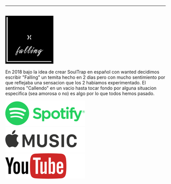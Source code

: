 ---
<style>@charset "UTF-8";.swal2-popup.swal2-toast{flex-direction:row;align-items:center;width:auto;padding:.625em;overflow-y:hidden;box-shadow:0 0 .625em #d9d9d9}.swal2-popup.swal2-toast .swal2-header{flex-direction:row}.swal2-popup.swal2-toast .swal2-title{flex-grow:1;justify-content:flex-start;margin:0 .6em;font-size:1em}.swal2-popup.swal2-toast .swal2-footer{margin:.5em 0 0;padding:.5em 0 0;font-size:.8em}.swal2-popup.swal2-toast .swal2-close{position:static;width:.8em;height:.8em;line-height:.8}.swal2-popup.swal2-toast .swal2-content{justify-content:flex-start;font-size:1em}.swal2-popup.swal2-toast .swal2-icon{width:2em;min-width:2em;height:2em;margin:0}.swal2-popup.swal2-toast .swal2-icon::before{display:flex;align-items:center;font-size:2em;font-weight:700}@media all and (-ms-high-contrast:none),(-ms-high-contrast:active){.swal2-popup.swal2-toast .swal2-icon::before{font-size:.25em}}.swal2-popup.swal2-toast .swal2-icon.swal2-success .swal2-success-ring{width:2em;height:2em}.swal2-popup.swal2-toast .swal2-icon.swal2-error [class^=swal2-x-mark-line]{top:.875em;width:1.375em}.swal2-popup.swal2-toast .swal2-icon.swal2-error [class^=swal2-x-mark-line][class$=left]{left:.3125em}.swal2-popup.swal2-toast .swal2-icon.swal2-error [class^=swal2-x-mark-line][class$=right]{right:.3125em}.swal2-popup.swal2-toast .swal2-actions{flex-basis:auto!important;width:auto;height:auto;margin:0 .3125em}.swal2-popup.swal2-toast .swal2-styled{margin:0 .3125em;padding:.3125em .625em;font-size:1em}.swal2-popup.swal2-toast .swal2-styled:focus{box-shadow:0 0 0 .0625em #fff,0 0 0 .125em rgba(50,100,150,.4)}.swal2-popup.swal2-toast .swal2-success{border-color:#a5dc86}.swal2-popup.swal2-toast .swal2-success [class^=swal2-success-circular-line]{position:absolute;width:1.6em;height:3em;transform:rotate(45deg);border-radius:50%}.swal2-popup.swal2-toast .swal2-success [class^=swal2-success-circular-line][class$=left]{top:-.8em;left:-.5em;transform:rotate(-45deg);transform-origin:2em 2em;border-radius:4em 0 0 4em}.swal2-popup.swal2-toast .swal2-success [class^=swal2-success-circular-line][class$=right]{top:-.25em;left:.9375em;transform-origin:0 1.5em;border-radius:0 4em 4em 0}.swal2-popup.swal2-toast .swal2-success .swal2-success-ring{width:2em;height:2em}.swal2-popup.swal2-toast .swal2-success .swal2-success-fix{top:0;left:.4375em;width:.4375em;height:2.6875em}.swal2-popup.swal2-toast .swal2-success [class^=swal2-success-line]{height:.3125em}.swal2-popup.swal2-toast .swal2-success [class^=swal2-success-line][class$=tip]{top:1.125em;left:.1875em;width:.75em}.swal2-popup.swal2-toast .swal2-success [class^=swal2-success-line][class$=long]{top:.9375em;right:.1875em;width:1.375em}.swal2-popup.swal2-toast.swal2-show{-webkit-animation:swal2-toast-show .5s;animation:swal2-toast-show .5s}.swal2-popup.swal2-toast.swal2-hide{-webkit-animation:swal2-toast-hide .1s forwards;animation:swal2-toast-hide .1s forwards}.swal2-popup.swal2-toast .swal2-animate-success-icon .swal2-success-line-tip{-webkit-animation:swal2-toast-animate-success-line-tip .75s;animation:swal2-toast-animate-success-line-tip .75s}.swal2-popup.swal2-toast .swal2-animate-success-icon .swal2-success-line-long{-webkit-animation:swal2-toast-animate-success-line-long .75s;animation:swal2-toast-animate-success-line-long .75s}.swal2-container{display:flex;position:fixed;z-index:1060;top:0;right:0;bottom:0;left:0;flex-direction:row;align-items:center;justify-content:center;padding:.625em;overflow-x:hidden;transition:background-color .1s;background-color:transparent;-webkit-overflow-scrolling:touch}.swal2-container.swal2-top{align-items:flex-start}.swal2-container.swal2-top-left,.swal2-container.swal2-top-start{align-items:flex-start;justify-content:flex-start}.swal2-container.swal2-top-end,.swal2-container.swal2-top-right{align-items:flex-start;justify-content:flex-end}.swal2-container.swal2-center{align-items:center}.swal2-container.swal2-center-left,.swal2-container.swal2-center-start{align-items:center;justify-content:flex-start}.swal2-container.swal2-center-end,.swal2-container.swal2-center-right{align-items:center;justify-content:flex-end}.swal2-container.swal2-bottom{align-items:flex-end}.swal2-container.swal2-bottom-left,.swal2-container.swal2-bottom-start{align-items:flex-end;justify-content:flex-start}.swal2-container.swal2-bottom-end,.swal2-container.swal2-bottom-right{align-items:flex-end;justify-content:flex-end}.swal2-container.swal2-bottom-end>:first-child,.swal2-container.swal2-bottom-left>:first-child,.swal2-container.swal2-bottom-right>:first-child,.swal2-container.swal2-bottom-start>:first-child,.swal2-container.swal2-bottom>:first-child{margin-top:auto}.swal2-container.swal2-grow-fullscreen>.swal2-modal{display:flex!important;flex:1;align-self:stretch;justify-content:center}.swal2-container.swal2-grow-row>.swal2-modal{display:flex!important;flex:1;align-content:center;justify-content:center}.swal2-container.swal2-grow-column{flex:1;flex-direction:column}.swal2-container.swal2-grow-column.swal2-bottom,.swal2-container.swal2-grow-column.swal2-center,.swal2-container.swal2-grow-column.swal2-top{align-items:center}.swal2-container.swal2-grow-column.swal2-bottom-left,.swal2-container.swal2-grow-column.swal2-bottom-start,.swal2-container.swal2-grow-column.swal2-center-left,.swal2-container.swal2-grow-column.swal2-center-start,.swal2-container.swal2-grow-column.swal2-top-left,.swal2-container.swal2-grow-column.swal2-top-start{align-items:flex-start}.swal2-container.swal2-grow-column.swal2-bottom-end,.swal2-container.swal2-grow-column.swal2-bottom-right,.swal2-container.swal2-grow-column.swal2-center-end,.swal2-container.swal2-grow-column.swal2-center-right,.swal2-container.swal2-grow-column.swal2-top-end,.swal2-container.swal2-grow-column.swal2-top-right{align-items:flex-end}.swal2-container.swal2-grow-column>.swal2-modal{display:flex!important;flex:1;align-content:center;justify-content:center}.swal2-container:not(.swal2-top):not(.swal2-top-start):not(.swal2-top-end):not(.swal2-top-left):not(.swal2-top-right):not(.swal2-center-start):not(.swal2-center-end):not(.swal2-center-left):not(.swal2-center-right):not(.swal2-bottom):not(.swal2-bottom-start):not(.swal2-bottom-end):not(.swal2-bottom-left):not(.swal2-bottom-right):not(.swal2-grow-fullscreen)>.swal2-modal{margin:auto}@media all and (-ms-high-contrast:none),(-ms-high-contrast:active){.swal2-container .swal2-modal{margin:0!important}}.swal2-container.swal2-shown{background-color:rgba(0,0,0,.4)}.swal2-popup{display:none;position:relative;box-sizing:border-box;flex-direction:column;justify-content:center;width:32em;max-width:100%;padding:1.25em;border:none;border-radius:.3125em;background:#fff;font-family:inherit;font-size:1rem}.swal2-popup:focus{outline:0}.swal2-popup.swal2-loading{overflow-y:hidden}.swal2-header{display:flex;flex-direction:column;align-items:center}.swal2-title{position:relative;max-width:100%;margin:0 0 .4em;padding:0;color:#595959;font-size:1.875em;font-weight:600;text-align:center;text-transform:none;word-wrap:break-word}.swal2-actions{display:flex;z-index:1;flex-wrap:wrap;align-items:center;justify-content:center;width:100%;margin:1.25em auto 0}.swal2-actions:not(.swal2-loading) .swal2-styled[disabled]{opacity:.4}.swal2-actions:not(.swal2-loading) .swal2-styled:hover{background-image:linear-gradient(rgba(0,0,0,.1),rgba(0,0,0,.1))}.swal2-actions:not(.swal2-loading) .swal2-styled:active{background-image:linear-gradient(rgba(0,0,0,.2),rgba(0,0,0,.2))}.swal2-actions.swal2-loading .swal2-styled.swal2-confirm{box-sizing:border-box;width:2.5em;height:2.5em;margin:.46875em;padding:0;-webkit-animation:swal2-rotate-loading 1.5s linear 0s infinite normal;animation:swal2-rotate-loading 1.5s linear 0s infinite normal;border:.25em solid transparent;border-radius:100%;border-color:transparent;background-color:transparent!important;color:transparent;cursor:default;-webkit-user-select:none;-moz-user-select:none;-ms-user-select:none;user-select:none}.swal2-actions.swal2-loading .swal2-styled.swal2-cancel{margin-right:30px;margin-left:30px}.swal2-actions.swal2-loading :not(.swal2-styled).swal2-confirm::after{content:"";display:inline-block;width:15px;height:15px;margin-left:5px;-webkit-animation:swal2-rotate-loading 1.5s linear 0s infinite normal;animation:swal2-rotate-loading 1.5s linear 0s infinite normal;border:3px solid #999;border-radius:50%;border-right-color:transparent;box-shadow:1px 1px 1px #fff}.swal2-styled{margin:.3125em;padding:.625em 2em;box-shadow:none;font-weight:500}.swal2-styled:not([disabled]){cursor:pointer}.swal2-styled.swal2-confirm{border:0;border-radius:.25em;background:initial;background-color:#3085d6;color:#fff;font-size:1.0625em}.swal2-styled.swal2-cancel{border:0;border-radius:.25em;background:initial;background-color:#aaa;color:#fff;font-size:1.0625em}.swal2-styled:focus{outline:0;box-shadow:0 0 0 2px #fff,0 0 0 4px rgba(50,100,150,.4)}.swal2-styled::-moz-focus-inner{border:0}.swal2-footer{justify-content:center;margin:1.25em 0 0;padding:1em 0 0;border-top:1px solid #eee;color:#545454;font-size:1em}.swal2-image{max-width:100%;margin:1.25em auto}.swal2-close{position:absolute;z-index:2;top:0;right:0;justify-content:center;width:1.2em;height:1.2em;padding:0;overflow:hidden;transition:color .1s ease-out;border:none;border-radius:0;outline:initial;background:0 0;color:#ccc;font-family:serif;font-size:2.5em;line-height:1.2;cursor:pointer}.swal2-close:hover{transform:none;background:0 0;color:#f27474}.swal2-content{z-index:1;justify-content:center;margin:0;padding:0;color:#545454;font-size:1.125em;font-weight:400;line-height:normal;text-align:center;word-wrap:break-word}.swal2-checkbox,.swal2-file,.swal2-input,.swal2-radio,.swal2-select,.swal2-textarea{margin:1em auto}.swal2-file,.swal2-input,.swal2-textarea{box-sizing:border-box;width:100%;transition:border-color .3s,box-shadow .3s;border:1px solid #d9d9d9;border-radius:.1875em;background:inherit;box-shadow:inset 0 1px 1px rgba(0,0,0,.06);color:inherit;font-size:1.125em}.swal2-file.swal2-inputerror,.swal2-input.swal2-inputerror,.swal2-textarea.swal2-inputerror{border-color:#f27474!important;box-shadow:0 0 2px #f27474!important}.swal2-file:focus,.swal2-input:focus,.swal2-textarea:focus{border:1px solid #b4dbed;outline:0;box-shadow:0 0 3px #c4e6f5}.swal2-file::-webkit-input-placeholder,.swal2-input::-webkit-input-placeholder,.swal2-textarea::-webkit-input-placeholder{color:#ccc}.swal2-file::-moz-placeholder,.swal2-input::-moz-placeholder,.swal2-textarea::-moz-placeholder{color:#ccc}.swal2-file:-ms-input-placeholder,.swal2-input:-ms-input-placeholder,.swal2-textarea:-ms-input-placeholder{color:#ccc}.swal2-file::-ms-input-placeholder,.swal2-input::-ms-input-placeholder,.swal2-textarea::-ms-input-placeholder{color:#ccc}.swal2-file::placeholder,.swal2-input::placeholder,.swal2-textarea::placeholder{color:#ccc}.swal2-range{margin:1em auto;background:inherit}.swal2-range input{width:80%}.swal2-range output{width:20%;color:inherit;font-weight:600;text-align:center}.swal2-range input,.swal2-range output{height:2.625em;padding:0;font-size:1.125em;line-height:2.625em}.swal2-input{height:2.625em;padding:0 .75em}.swal2-input[type=number]{max-width:10em}.swal2-file{background:inherit;font-size:1.125em}.swal2-textarea{height:6.75em;padding:.75em}.swal2-select{min-width:50%;max-width:100%;padding:.375em .625em;background:inherit;color:inherit;font-size:1.125em}.swal2-checkbox,.swal2-radio{align-items:center;justify-content:center;background:inherit;color:inherit}.swal2-checkbox label,.swal2-radio label{margin:0 .6em;font-size:1.125em}.swal2-checkbox input,.swal2-radio input{margin:0 .4em}.swal2-validation-message{display:none;align-items:center;justify-content:center;padding:.625em;overflow:hidden;background:#f0f0f0;color:#666;font-size:1em;font-weight:300}.swal2-validation-message::before{content:"!";display:inline-block;width:1.5em;min-width:1.5em;height:1.5em;margin:0 .625em;border-radius:50%;background-color:#f27474;color:#fff;font-weight:600;line-height:1.5em;text-align:center}.swal2-icon{position:relative;box-sizing:content-box;justify-content:center;width:5em;height:5em;margin:1.25em auto 1.875em;border:.25em solid transparent;border-radius:50%;font-family:inherit;line-height:5em;cursor:default;-webkit-user-select:none;-moz-user-select:none;-ms-user-select:none;user-select:none}.swal2-icon::before{display:flex;align-items:center;height:92%;font-size:3.75em}.swal2-icon.swal2-error{border-color:#f27474}.swal2-icon.swal2-error .swal2-x-mark{position:relative;flex-grow:1}.swal2-icon.swal2-error [class^=swal2-x-mark-line]{display:block;position:absolute;top:2.3125em;width:2.9375em;height:.3125em;border-radius:.125em;background-color:#f27474}.swal2-icon.swal2-error [class^=swal2-x-mark-line][class$=left]{left:1.0625em;transform:rotate(45deg)}.swal2-icon.swal2-error [class^=swal2-x-mark-line][class$=right]{right:1em;transform:rotate(-45deg)}.swal2-icon.swal2-warning{border-color:#facea8;color:#f8bb86}.swal2-icon.swal2-warning::before{content:"!"}.swal2-icon.swal2-info{border-color:#9de0f6;color:#3fc3ee}.swal2-icon.swal2-info::before{content:"i"}.swal2-icon.swal2-question{border-color:#c9dae1;color:#87adbd}.swal2-icon.swal2-question::before{content:"?"}.swal2-icon.swal2-question.swal2-arabic-question-mark::before{content:"؟"}.swal2-icon.swal2-success{border-color:#a5dc86}.swal2-icon.swal2-success [class^=swal2-success-circular-line]{position:absolute;width:3.75em;height:7.5em;transform:rotate(45deg);border-radius:50%}.swal2-icon.swal2-success [class^=swal2-success-circular-line][class$=left]{top:-.4375em;left:-2.0635em;transform:rotate(-45deg);transform-origin:3.75em 3.75em;border-radius:7.5em 0 0 7.5em}.swal2-icon.swal2-success [class^=swal2-success-circular-line][class$=right]{top:-.6875em;left:1.875em;transform:rotate(-45deg);transform-origin:0 3.75em;border-radius:0 7.5em 7.5em 0}.swal2-icon.swal2-success .swal2-success-ring{position:absolute;z-index:2;top:-.25em;left:-.25em;box-sizing:content-box;width:100%;height:100%;border:.25em solid rgba(165,220,134,.3);border-radius:50%}.swal2-icon.swal2-success .swal2-success-fix{position:absolute;z-index:1;top:.5em;left:1.625em;width:.4375em;height:5.625em;transform:rotate(-45deg)}.swal2-icon.swal2-success [class^=swal2-success-line]{display:block;position:absolute;z-index:2;height:.3125em;border-radius:.125em;background-color:#a5dc86}.swal2-icon.swal2-success [class^=swal2-success-line][class$=tip]{top:2.875em;left:.875em;width:1.5625em;transform:rotate(45deg)}.swal2-icon.swal2-success [class^=swal2-success-line][class$=long]{top:2.375em;right:.5em;width:2.9375em;transform:rotate(-45deg)}.swal2-progress-steps{align-items:center;margin:0 0 1.25em;padding:0;background:inherit;font-weight:600}.swal2-progress-steps li{display:inline-block;position:relative}.swal2-progress-steps .swal2-progress-step{z-index:20;width:2em;height:2em;border-radius:2em;background:#3085d6;color:#fff;line-height:2em;text-align:center}.swal2-progress-steps .swal2-progress-step.swal2-active-progress-step{background:#3085d6}.swal2-progress-steps .swal2-progress-step.swal2-active-progress-step~.swal2-progress-step{background:#add8e6;color:#fff}.swal2-progress-steps .swal2-progress-step.swal2-active-progress-step~.swal2-progress-step-line{background:#add8e6}.swal2-progress-steps .swal2-progress-step-line{z-index:10;width:2.5em;height:.4em;margin:0 -1px;background:#3085d6}[class^=swal2]{-webkit-tap-highlight-color:transparent}.swal2-show{-webkit-animation:swal2-show .3s;animation:swal2-show .3s}.swal2-show.swal2-noanimation{-webkit-animation:none;animation:none}.swal2-hide{-webkit-animation:swal2-hide .15s forwards;animation:swal2-hide .15s forwards}.swal2-hide.swal2-noanimation{-webkit-animation:none;animation:none}.swal2-rtl .swal2-close{right:auto;left:0}.swal2-animate-success-icon .swal2-success-line-tip{-webkit-animation:swal2-animate-success-line-tip .75s;animation:swal2-animate-success-line-tip .75s}.swal2-animate-success-icon .swal2-success-line-long{-webkit-animation:swal2-animate-success-line-long .75s;animation:swal2-animate-success-line-long .75s}.swal2-animate-success-icon .swal2-success-circular-line-right{-webkit-animation:swal2-rotate-success-circular-line 4.25s ease-in;animation:swal2-rotate-success-circular-line 4.25s ease-in}.swal2-animate-error-icon{-webkit-animation:swal2-animate-error-icon .5s;animation:swal2-animate-error-icon .5s}.swal2-animate-error-icon .swal2-x-mark{-webkit-animation:swal2-animate-error-x-mark .5s;animation:swal2-animate-error-x-mark .5s}@supports (-ms-accelerator:true){.swal2-range input{width:100%!important}.swal2-range output{display:none}}@media all and (-ms-high-contrast:none),(-ms-high-contrast:active){.swal2-range input{width:100%!important}.swal2-range output{display:none}}@-moz-document url-prefix(){.swal2-close:focus{outline:2px solid rgba(50,100,150,.4)}}@-webkit-keyframes swal2-toast-show{0%{transform:translateY(-.625em) rotateZ(2deg)}33%{transform:translateY(0) rotateZ(-2deg)}66%{transform:translateY(.3125em) rotateZ(2deg)}100%{transform:translateY(0) rotateZ(0)}}@keyframes swal2-toast-show{0%{transform:translateY(-.625em) rotateZ(2deg)}33%{transform:translateY(0) rotateZ(-2deg)}66%{transform:translateY(.3125em) rotateZ(2deg)}100%{transform:translateY(0) rotateZ(0)}}@-webkit-keyframes swal2-toast-hide{100%{transform:rotateZ(1deg);opacity:0}}@keyframes swal2-toast-hide{100%{transform:rotateZ(1deg);opacity:0}}@-webkit-keyframes swal2-toast-animate-success-line-tip{0%{top:.5625em;left:.0625em;width:0}54%{top:.125em;left:.125em;width:0}70%{top:.625em;left:-.25em;width:1.625em}84%{top:1.0625em;left:.75em;width:.5em}100%{top:1.125em;left:.1875em;width:.75em}}@keyframes swal2-toast-animate-success-line-tip{0%{top:.5625em;left:.0625em;width:0}54%{top:.125em;left:.125em;width:0}70%{top:.625em;left:-.25em;width:1.625em}84%{top:1.0625em;left:.75em;width:.5em}100%{top:1.125em;left:.1875em;width:.75em}}@-webkit-keyframes swal2-toast-animate-success-line-long{0%{top:1.625em;right:1.375em;width:0}65%{top:1.25em;right:.9375em;width:0}84%{top:.9375em;right:0;width:1.125em}100%{top:.9375em;right:.1875em;width:1.375em}}@keyframes swal2-toast-animate-success-line-long{0%{top:1.625em;right:1.375em;width:0}65%{top:1.25em;right:.9375em;width:0}84%{top:.9375em;right:0;width:1.125em}100%{top:.9375em;right:.1875em;width:1.375em}}@-webkit-keyframes swal2-show{0%{transform:scale(.7)}45%{transform:scale(1.05)}80%{transform:scale(.95)}100%{transform:scale(1)}}@keyframes swal2-show{0%{transform:scale(.7)}45%{transform:scale(1.05)}80%{transform:scale(.95)}100%{transform:scale(1)}}@-webkit-keyframes swal2-hide{0%{transform:scale(1);opacity:1}100%{transform:scale(.5);opacity:0}}@keyframes swal2-hide{0%{transform:scale(1);opacity:1}100%{transform:scale(.5);opacity:0}}@-webkit-keyframes swal2-animate-success-line-tip{0%{top:1.1875em;left:.0625em;width:0}54%{top:1.0625em;left:.125em;width:0}70%{top:2.1875em;left:-.375em;width:3.125em}84%{top:3em;left:1.3125em;width:1.0625em}100%{top:2.8125em;left:.875em;width:1.5625em}}@keyframes swal2-animate-success-line-tip{0%{top:1.1875em;left:.0625em;width:0}54%{top:1.0625em;left:.125em;width:0}70%{top:2.1875em;left:-.375em;width:3.125em}84%{top:3em;left:1.3125em;width:1.0625em}100%{top:2.8125em;left:.875em;width:1.5625em}}@-webkit-keyframes swal2-animate-success-line-long{0%{top:3.375em;right:2.875em;width:0}65%{top:3.375em;right:2.875em;width:0}84%{top:2.1875em;right:0;width:3.4375em}100%{top:2.375em;right:.5em;width:2.9375em}}@keyframes swal2-animate-success-line-long{0%{top:3.375em;right:2.875em;width:0}65%{top:3.375em;right:2.875em;width:0}84%{top:2.1875em;right:0;width:3.4375em}100%{top:2.375em;right:.5em;width:2.9375em}}@-webkit-keyframes swal2-rotate-success-circular-line{0%{transform:rotate(-45deg)}5%{transform:rotate(-45deg)}12%{transform:rotate(-405deg)}100%{transform:rotate(-405deg)}}@keyframes swal2-rotate-success-circular-line{0%{transform:rotate(-45deg)}5%{transform:rotate(-45deg)}12%{transform:rotate(-405deg)}100%{transform:rotate(-405deg)}}@-webkit-keyframes swal2-animate-error-x-mark{0%{margin-top:1.625em;transform:scale(.4);opacity:0}50%{margin-top:1.625em;transform:scale(.4);opacity:0}80%{margin-top:-.375em;transform:scale(1.15)}100%{margin-top:0;transform:scale(1);opacity:1}}@keyframes swal2-animate-error-x-mark{0%{margin-top:1.625em;transform:scale(.4);opacity:0}50%{margin-top:1.625em;transform:scale(.4);opacity:0}80%{margin-top:-.375em;transform:scale(1.15)}100%{margin-top:0;transform:scale(1);opacity:1}}@-webkit-keyframes swal2-animate-error-icon{0%{transform:rotateX(100deg);opacity:0}100%{transform:rotateX(0);opacity:1}}@keyframes swal2-animate-error-icon{0%{transform:rotateX(100deg);opacity:0}100%{transform:rotateX(0);opacity:1}}@-webkit-keyframes swal2-rotate-loading{0%{transform:rotate(0)}100%{transform:rotate(360deg)}}@keyframes swal2-rotate-loading{0%{transform:rotate(0)}100%{transform:rotate(360deg)}}body.swal2-shown:not(.swal2-no-backdrop):not(.swal2-toast-shown){overflow:hidden}body.swal2-height-auto{height:auto!important}body.swal2-no-backdrop .swal2-shown{top:auto;right:auto;bottom:auto;left:auto;max-width:calc(100% - .625em * 2);background-color:transparent}body.swal2-no-backdrop .swal2-shown>.swal2-modal{box-shadow:0 0 10px rgba(0,0,0,.4)}body.swal2-no-backdrop .swal2-shown.swal2-top{top:0;left:50%;transform:translateX(-50%)}body.swal2-no-backdrop .swal2-shown.swal2-top-left,body.swal2-no-backdrop .swal2-shown.swal2-top-start{top:0;left:0}body.swal2-no-backdrop .swal2-shown.swal2-top-end,body.swal2-no-backdrop .swal2-shown.swal2-top-right{top:0;right:0}body.swal2-no-backdrop .swal2-shown.swal2-center{top:50%;left:50%;transform:translate(-50%,-50%)}body.swal2-no-backdrop .swal2-shown.swal2-center-left,body.swal2-no-backdrop .swal2-shown.swal2-center-start{top:50%;left:0;transform:translateY(-50%)}body.swal2-no-backdrop .swal2-shown.swal2-center-end,body.swal2-no-backdrop .swal2-shown.swal2-center-right{top:50%;right:0;transform:translateY(-50%)}body.swal2-no-backdrop .swal2-shown.swal2-bottom{bottom:0;left:50%;transform:translateX(-50%)}body.swal2-no-backdrop .swal2-shown.swal2-bottom-left,body.swal2-no-backdrop .swal2-shown.swal2-bottom-start{bottom:0;left:0}body.swal2-no-backdrop .swal2-shown.swal2-bottom-end,body.swal2-no-backdrop .swal2-shown.swal2-bottom-right{right:0;bottom:0}@media print{body.swal2-shown:not(.swal2-no-backdrop):not(.swal2-toast-shown){overflow-y:scroll!important}body.swal2-shown:not(.swal2-no-backdrop):not(.swal2-toast-shown)>[aria-hidden=true]{display:none}body.swal2-shown:not(.swal2-no-backdrop):not(.swal2-toast-shown) .swal2-container{position:static!important}}body.swal2-toast-shown .swal2-container{background-color:transparent}body.swal2-toast-shown .swal2-container.swal2-shown{background-color:transparent}body.swal2-toast-shown .swal2-container.swal2-top{top:0;right:auto;bottom:auto;left:50%;transform:translateX(-50%)}body.swal2-toast-shown .swal2-container.swal2-top-end,body.swal2-toast-shown .swal2-container.swal2-top-right{top:0;right:0;bottom:auto;left:auto}body.swal2-toast-shown .swal2-container.swal2-top-left,body.swal2-toast-shown .swal2-container.swal2-top-start{top:0;right:auto;bottom:auto;left:0}body.swal2-toast-shown .swal2-container.swal2-center-left,body.swal2-toast-shown .swal2-container.swal2-center-start{top:50%;right:auto;bottom:auto;left:0;transform:translateY(-50%)}body.swal2-toast-shown .swal2-container.swal2-center{top:50%;right:auto;bottom:auto;left:50%;transform:translate(-50%,-50%)}body.swal2-toast-shown .swal2-container.swal2-center-end,body.swal2-toast-shown .swal2-container.swal2-center-right{top:50%;right:0;bottom:auto;left:auto;transform:translateY(-50%)}body.swal2-toast-shown .swal2-container.swal2-bottom-left,body.swal2-toast-shown .swal2-container.swal2-bottom-start{top:auto;right:auto;bottom:0;left:0}body.swal2-toast-shown .swal2-container.swal2-bottom{top:auto;right:auto;bottom:0;left:50%;transform:translateX(-50%)}body.swal2-toast-shown .swal2-container.swal2-bottom-end,body.swal2-toast-shown .swal2-container.swal2-bottom-right{top:auto;right:0;bottom:0;left:auto}body.swal2-toast-column .swal2-toast{flex-direction:column;align-items:stretch}body.swal2-toast-column .swal2-toast .swal2-actions{flex:1;align-self:stretch;height:2.2em;margin-top:.3125em}body.swal2-toast-column .swal2-toast .swal2-loading{justify-content:center}body.swal2-toast-column .swal2-toast .swal2-input{height:2em;margin:.3125em auto;font-size:1em}body.swal2-toast-column .swal2-toast .swal2-validation-message{font-size:1em}</style>
<div align="left">
  <br>
  <img src="/images/falling.png" alt="Falling Cover" width="30%">
  <br>
</div>

En 2018 bajo la idea de crear SoulTrap en español con wanted decidimos escribir "Falling" un temita hecho en 2 dias pero con mucho sentimiento por que reflejaba una sensacion que los 2 habiamos experimentado. El sentirnos "Callendo" en un vacio hasta tocar fondo por alguna situacion especifica (sea amorosa o no) es algo por lo que todos hemos pasado. 


<div class="spotifyTextStuff">
  
  <a href="https://open.spotify.com/album/5GtzCcU3iWUpWSeHcjPDxp">
    <div class="hyperFollowDspLink">
      <div>
        <img src="/images/page/Spotify.svg" class="hyperFollowDspIcon">
          <span class="pageButton">
            <div style="float:right;line-height: 40px;">
              <i class="fa fa-angle-double-right" aria-hidden="true"></i>
            </div>
            <div style="float:right;font-size:17px;margin-top:2px;font-weight:bold;margin-right:10px;line-height: 40px;">
            </div>
          </span>
      </div>
    </div>
  </a>
  <a href="https://music.apple.com/us/album/intimidating-single/1487283176?uo=4">
    <div class="hyperFollowDspLink">
      <div>
        <img src="/images/page/Apple_Music.svg" class="hyperFollowDspIcon">
          <span class="pageButton">
            <div style="float:right;line-height: 40px;">
              <i class="fa fa-angle-double-right" aria-hidden="true"></i>
            </div>
            <div style="float:right;font-size:17px;margin-top:2px;font-weight:bold;margin-right:10px;line-height: 40px;">
            </div>
          </span>
      </div>
    </div>
  </a>
  <a href="https://www.youtube.com/watch?v=L86Nmv2_ep8">
    <div class="hyperFollowDspLink">
      <div>
        <img src="/images/page/YouTube.svg" class="hyperFollowDspIcon">
          <span class="pageButton">
            <div style="float:right;line-height: 40px;">
              <i class="fa fa-angle-double-right" aria-hidden="true"></i>
            </div>
            <div style="float:right;font-size:17px;margin-top:2px;font-weight:bold;margin-right:10px;line-height: 40px;">
            </div>
          </span>
      </div>
    </div>
  </a>
</div>
<div class="spotifyNotConnected">
  <div style="margin-top: 25px;display: none;" class="spotifyPleaseWait">
    <i class="fa fa-cog fa-spin fa-fw"></i> Please wait...
  </div>
</div>
<div class="spotifyConnected" style="display: none;margin-top: 40px;line-height: 1.5em;margin-bottom: 20px;">
  <i style="font-size: 50px;" class="fa fa-check-circle" aria-hidden="true"></i>
    <br><br>
      <b>Done!</b>
    <br><br>
    "Intimidating" will be added to your Spotify library on the release date.
    Thanks for supporting Bona.
</div>
